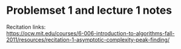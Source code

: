# Problemset 1 and lecture 1 notes
Recitation links:\
https://ocw.mit.edu/courses/6-006-introduction-to-algorithms-fall-2011/resources/recitation-1-asymptotic-complexity-peak-finding/
